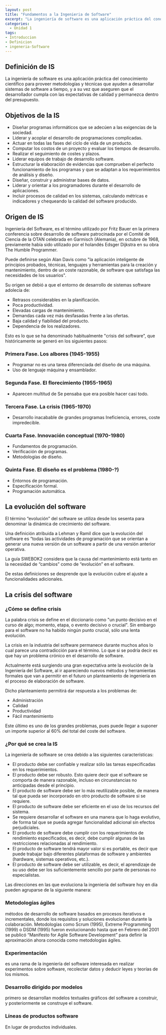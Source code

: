 ```yaml
---
layout: post
title: "Fundamentos a la Ingenieria de Software"
excerpt: "La ingeniería de software es una aplicación práctica del conocimiento científico para proveer metodologías y técnicas que ayuden a desarrollar"
categories:
  - Unidad 1
tags:
- Introduccion
- Definicion
- ingeneria-Software
---
```


## Definición de IS

La ingeniería de software es una aplicación práctica del conocimiento científico para proveer metodologías y técnicas que ayuden a desarrollar sistemas de software a tiempo, y a su vez que aseguren que el desarrollador cumpla con las expectativas de calidad y permanezca dentro del presupuesto.

## Objetivos de la IS

* Diseñar programas informáticos que se adecúen a las exigencias de la sociedad.
* Liderar y acoplar el desarrollo de programaciones complicadas.
* Actuar en todas las fases del ciclo de vida de un producto.
* Computar los costos de un proyecto y evaluar los tiempos de desarrollo.
* Realizar el seguimiento de costes y plazos.
* Liderar equipos de trabajo de desarrollo software.
* Estructurar la elaboración de evidencias que comprueben el perfecto funcionamiento de los programas y que se adaptan a los requerimientos de análisis y diseño.
* Diseñar, construir y administrar bases de datos.
* Liderar y orientar a los programadores durante el desarrollo de aplicaciones.
* Incluir procesos de calidad en los sistemas, calculando métricas e indicadores y chequeando la calidad del software producido.

## Origen de IS

Ingeniería del Software, es el término utilizado por Fritz Bauer en la primera conferencia sobre desarrollo de software patrocinada por el Comité de Ciencia de la OTAN celebrada en Garmisch (Alemania), en octubre de 1968, previamente había sido utilizado por el holandés Edsger Dijkstra en su obra The Humble Programmer.

Puede definirse según Alan Davis como "la aplicación inteligente de principios probados, técnicas, lenguajes y herramientas para la creación y mantenimiento, dentro de un coste razonable, de software que satisfaga las necesidades de los usuarios".

Su origen se debió a que el entorno de desarrollo de sistemas software adolecía de:

* Retrasos considerables en la planificación.
* Poca productividad.
* Elevadas cargas de mantenimiento.
* Demandas cada vez más desfasadas frente a las ofertas.
* Baja calidad y fiabilidad del producto.
* Dependencia de los realizadores.

Esto es lo que se ha denominado habitualmente "crisis del software", que históricamente se generó en los siguientes pasos:

### Primera Fase. Los albores (1945-1955)

* Programar no es una tarea diferenciada del diseño de una máquina.
* Uso de lenguaje máquina y ensamblador.

### Segunda Fase. El florecimiento (1955-1965)

* Aparecen multitud de Se pensaba que era posible hacer casi todo.

### Tercera Fase. La crisis (1965-1970)

* Desarrollo inacabable de grandes programas Ineficiencia, errores, coste impredecible.

### Cuarta Fase. Innovación conceptual (1970-1980)

* Fundamentos de programación.
* Verificación de programas.
* Metodologías de diseño.

### Quinta Fase. El diseño es el problema (1980-?)

* Entornos de programación.
* Especificación formal.
* Programación automática.

## La evolución del software

El término “evolución” del software se utiliza desde los sesenta para denominar la dinámica de crecimiento del software.

Una definición atribuida a Lehman y Ramil dice que la evolución del software es “todas las actividades de programación que se orientan a generar una nueva versión de un software a partir de una versión anterior operativa.

La guía SWEBOK2 considera que la causa del mantenimiento está tanto en la necesidad de “cambios” como de “evolución” en el software.

De estas definiciones se desprende que la evolución cubre el ajuste a funcionalidades adicionales.

## La crisis del software

### ¿Cómo se define crisis

La palabra crisis se define en el diccionario como "un punto decisivo en el curso de algo; momento, etapa, o evento decisivo o crucial". Sin embargo para el software no ha habido ningún punto crucial, sólo una lenta evolución.

La crisis en la industria del software permanece durante muchos años lo cual parece una contradicción para el término. Lo que si se podría decir es que hay un problema crónico en el desarrollo de software.

Actualmente está surgiendo una gran expectativa ante la evolución de la Ingeniería del Software, al ir apareciendo nuevos métodos y herramientas formales que van a permitir en el futuro un planteamiento de ingeniería en el proceso de elaboración de software.

Dicho planteamiento permitirá dar respuesta a los problemas de:

* Administración
* Calidad
* Productividad
* Fácil mantenimiento

Este último es uno de los grandes problemas, pues puede llegar a suponer un importe superior al 60% del total del coste del software.

### ¿Por qué se crea la IS

La ingeniería de software se crea debido a las siguientes características:

* El producto debe ser confiable y realizar sólo las tareas especificadas en los requerimientos.
* El producto debe ser robusto. Esto quiere decir que el software se comporta de manera razonable, incluso en circunstancias no anticipadas desde el principio.
* El producto de software debe ser lo más reutilizable posible, de manera tal que pueda ser incorporado en otro producto de software si se requiere.
* El producto de software debe ser eficiente en el uso de los recursos del sistema.
* Se requiere desarrollar el software en una manera que lo haga evolutivo, de forma tal que se pueda agregar funcionalidad adicional sin efectos perjudiciales.
* El producto de software debe cumplir con los requerimientos de rendimiento especificados, es decir, debe cumplir algunas de las restricciones relacionadas al rendimiento.
* El producto de software tendrá mayor valor si es portable, es decir que puede trabajar bajo diferentes plataformas de software y ambientes (hardware, sistemas operativos, etc.).
* El producto de software debe ser utilizable, es decir, el aprendizaje de su uso debe ser los suficientemente sencillo por parte de personas no especialistas.

Las direcciones en las que evoluciona la ingeniería del software hoy en día pueden agruparse de la siguiente manera:

### Metodologías ágiles

métodos de desarrollo de software basados en procesos iterativos e incrementales, donde los requisitos y soluciones evolucionan durante la colaboración. Metodologías como Scrum (1995), Extreme Programming (1999) o DSDM (1995) fueron evolucionando hasta que en Febrero del 2001 se publicó “Manifesto for Agile Software Development” para definir la aproximación ahora conocida como metodologías ágiles.

### Experimentación

es una rama de la ingeniería del software interesada en realizar experimentos sobre software, recolectar datos y deducir leyes y teorías de los mismos.

### Desarrollo dirigido por modelos

primero se desarrollan modelos textuales gráficos del software a construir, y posteriormente se construye el software.

### Líneas de productos software

En lugar de productos individuales.